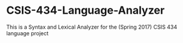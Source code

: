# CSIS-434-Language-Analyzer
This is a Syntax and Lexical Analyzer for the (Spring 2017) CSIS 434 language project
